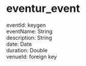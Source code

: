 # eventur_event

eventId: keygen<br/>
eventName: String<br/>
description: String<br/>
date: Date<br/>
duration: Double<br/>
venueId: foreign key<br/>
